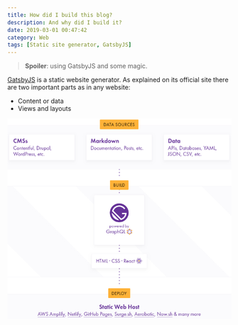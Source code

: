 ```yaml
---
title: How did I build this blog?
description: And why did I build it?
date: 2019-03-01 00:47:42
category: Web
tags: [Static site generator, GatsbyJS]
---
```


> **Spoiler**: using GatsbyJS and some magic.

[GatsbyJS](https://gatsbyjs.org) is a static website generator. As explained on
its official site there are two important parts as in any website:

- Content or data
- Views and layouts

![Gatsby flow](./gatsby-flow.jpg)
